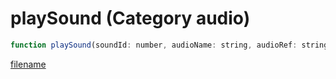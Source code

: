 # playSound (Category audio)

```js
function playSound(soundId: number, audioName: string, audioRef: string, p3: boolean, p4: number, p5: boolean): void
```

[filename](playSound_m.md ':include')